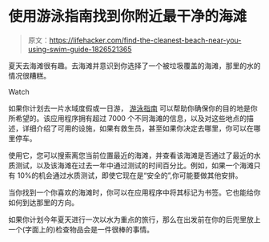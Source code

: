 # 使用游泳指南找到你附近最干净的海滩

> 原文：<https://lifehacker.com/find-the-cleanest-beach-near-you-using-swim-guide-1826521365>

夏天去海滩很有趣。去海滩并意识到你选择了一个被垃圾覆盖的海滩，那里的水的情况很糟糕。

Watch

如果你计划去一片水域度假或一日游， [游泳指南](https://itunes.apple.com/us/app/swim-guide/id435811871?mt=8) 可以帮助你确保你的目的地是你所希望的。该应用程序拥有超过 7000 个不同海滩的信息，以及对这些地点的描述，详细介绍了可用的设施，如果有救生员，甚至如果你决定去哪里，你可以在哪里停车。

使用它，您可以搜索离您当前位置最近的海滩，并查看该海滩是否通过了最近的水质测试，以及该海滩在过去一年中通过测试的时间百分比。例如，如果一个海滩只有 10%的机会通过水质测试，即使它现在是“安全的”,你可能要做其他安排。

当你找到一个你喜欢的海滩时，你可以在应用程序中将其标记为书签。它也能给你如何到达那里的方向。

如果你计划今年夏天进行一次以水为重点的旅行，那么在出发前在你的后兜里放上一个(字面上的)检查物品会是一件很棒的事情。